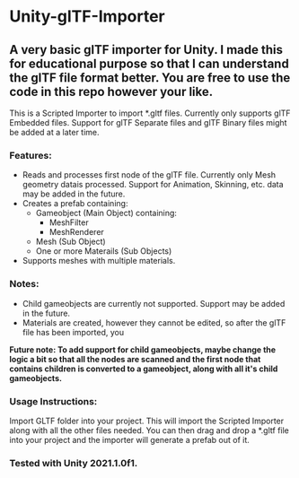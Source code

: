 # Unity-glTF-Importer
A very basic glTF importer for Unity. I made this for educational purpose so that I can understand the glTF file format better. You are free to use the code in this repo however your like.
----
This is a Scripted Importer to import \*.gltf files. Currently only supports glTF Embedded files. Support for glTF Separate files and glTF Binary files might be added at a later time. 

### Features:
- Reads and processes first node of the glTF file. Currently only Mesh geometry datais processed. Support for Animation, Skinning, etc. data may be added in the future.
- Creates a prefab containing:
    - Gameobject (Main Object) containing:
      - MeshFilter
      - MeshRenderer
    - Mesh (Sub Object)
    - One or more Materails (Sub Objects)
- Supports meshes with multiple materials.

### Notes: 
- Child gameobjects are currently not supported. Support may be added in the future.
- Materials are created, however they cannot be edited, so after the glTF file has been imported, you 

__Future note: To add support for child gameobjects, maybe change the logic a bit so that all the nodes are scanned and the first node that contains children is converted to a gameobject, along with all it's child gameobjects.__

### Usage Instructions:
Import GLTF folder into your project. This will import the Scripted Importer along with all the other files needed. You can then drag and drop a \*.gltf file into your project and the importer will generate a prefab out of it.

### Tested with Unity 2021.1.0f1.

